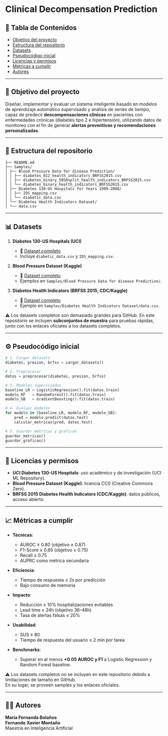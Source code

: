
# Clinical Decompensation Prediction

## 📑 Tabla de Contenidos
- [Objetivo del proyecto](#-objetivo-del-proyecto)
- [Estructura del repositorio](#-estructura-del-repositorio)
- [Datasets](#-datasets)
- [Pseudocódigo inicial](#-pseudocódigo-inicial)
- [Licencias y permisos](#-licencias-y-permisos)
- [Métricas a cumplir](#-métricas-a-cumplir)
- [Autores](#-autores)

---

## 📌 Objetivo del proyecto
Diseñar, implementar y evaluar un sistema inteligente basado en modelos de aprendizaje automático supervisado y análisis de series de tiempo, capaz de predecir **descompensaciones clínicas** en pacientes con enfermedades crónicas (diabetes tipo 2 e hipertensión), utilizando datos de monitoreo con el fin de generar **alertas preventivas y recomendaciones personalizadas**.

---

## 📂 Estructura del repositorio
```Clinical-Decompensation-Prediction/
├── README.md
├── Samples/
│ ├── Blood Pressure Data for disease Prediction/
│ │ ├── diabetes_012_health_indicators_BRFSS2015.csv
│ │ ├── diabetes_binary_5050split_health_indicators_BRFSS2015.csv
│ │ └── diabetes_binary_health_indicators_BRFSS2015.csv
│ ├── Diabetes 130-US Hospitals for Years 1999-2008/
│ │ ├── IDS_mapping.csv
│ │ └── diabetic_data.csv
│ └── Diabetes Health Indicators Dataset/
│ └── data.csv
```


---

## 📊 Datasets

1. **Diabetes 130-US Hospitals (UCI)**  
   - 🔗 [Dataset completo](https://archive.ics.uci.edu/dataset/296/diabetes+130-us+hospitals+for+years+1999-2008)  
   - Incluye `diabetic_data.csv` y `IDS_mapping.csv`.  

2. **Blood Pressure Dataset (Kaggle)**  
   - 🔗 [Dataset completo](https://www.kaggle.com/datasets/pavanbodanki/blood-press)  
   - Ejemplos en `Samples/Blood Pressure Data for disease Prediction/`.  

3. **Diabetes Health Indicators (BRFSS 2015, CDC/Kaggle)**  
   - 🔗 [Dataset completo](https://www.kaggle.com/datasets/alexteboul/diabetes-health-indicators-dataset)  
   - Ejemplo en `Samples/Diabetes Health Indicators Dataset/data.csv`.  

⚠️ Los datasets completos son demasiado grandes para GitHub. En este repositorio se incluyen **subconjuntos de muestra** para pruebas rápidas, junto con los enlaces oficiales a los datasets completos.

---

## ⚙️ Pseudocódigo inicial

```python
# 1. Cargar datasets
diabetes, presion, brfss = cargar_datasets()

# 2. Preprocesar
datos = preprocesar(diabetes, presion, brfss)

# 3. Modelos supervisados
baseline_LR = LogisticRegression().fit(datos.train)
modelo_RF   = RandomForest().fit(datos.train)
modelo_GB   = GradientBoosting().fit(datos.train)

# 4. Evaluar modelos
for modelo in [baseline_LR, modelo_RF, modelo_GB]:
    pred = modelo.predict(datos.test)
    calcular_metricas(pred, datos.test)

# 5. Guardar métricas y gráficas
guardar_metricas()
guardar_graficas()
```

---

## 📌 Licencias y permisos
- **UCI Diabetes 130-US Hospitals**: uso académico y de investigación (UCI ML Repository).  
- **Blood Pressure Dataset (Kaggle)**: licencia CC0 (Creative Commons Zero).  
- **BRFSS 2015 Diabetes Health Indicators (CDC/Kaggle)**: datos públicos, acceso abierto.

---

## 📈 Métricas a cumplir
- **Técnicas**:  
  - AUROC ≥ 0.80 (objetivo ≥ 0.87)  
  - F1-Score ≥ 0.65 (objetivo ≥ 0.75)  
  - Recall ≥ 0.75  
  - AUPRC como métrica secundaria  

- **Eficiencia**:  
  - Tiempo de respuesta ≤ 2s por predicción  
  - Bajo consumo de memoria  

- **Impacto**:  
  - Reducción ≥ 10% hospitalizaciones evitables  
  - Lead time ≥ 24h (objetivo 36–48h)  
  - Tasa de alertas falsas ≤ 20%  

- **Usabilidad**:  
  - SUS ≥ 80  
  - Tiempo de respuesta del usuario ≤ 2 min por tarea  

- **Benchmarks**:  
  - Superar en al menos **+0.05 AUROC y F1** a Logistic Regression y Random Forest baseline.  

⚠️ Los datasets completos no se incluyen en este repositorio debido a limitaciones de tamaño en GitHub.  
En su lugar, se proveen samples y los enlaces oficiales.

---

## 👨‍💻 Autores
**Maria Fernanda Bolaños**  
**Fernando Xavier Montaño**  
Maestría en Inteligencia Artificial

